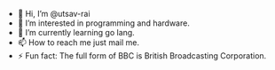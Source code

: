 - 👋 Hi, I’m @utsav-rai
- 👀 I’m interested in programming and hardware.
- 🌱 I’m currently learning go lang.
- 📫 How to reach me just mail me.
- ⚡ Fun fact: The full form of BBC is British Broadcasting Corporation. 

<!---
utsav-rai/utsav-rai is a ✨ special ✨ repository because its `README.md` (this file) appears on your GitHub profile.
You can click the Preview link to take a look at your changes.
--->
